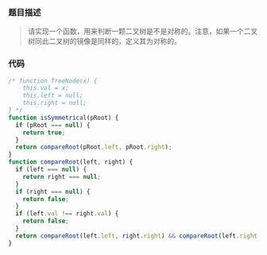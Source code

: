 ### 题目描述
> 请实现一个函数，用来判断一颗二叉树是不是对称的。注意，如果一个二叉树同此二叉树的镜像是同样的，定义其为对称的。

### 代码
```javascript
/* function TreeNode(x) {
    this.val = x;
    this.left = null;
    this.right = null;
} */
function isSymmetrical(pRoot) {
  if (pRoot === null) {
    return true;
  }
  return compareRoot(pRoot.left, pRoot.right);
}
function compareRoot(left, right) {
  if (left === null) {
    return right === null;
  }
  if (right === null) {
    return false;
  }
  if (left.val !== right.val) {
    return false;
  }
  return compareRoot(left.left, right.right) && compareRoot(left.right, right.left);
}
```